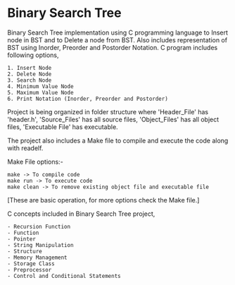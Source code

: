 # Binary Search Tree

Binary Search Tree implementation using C programming language to Insert node in BST and to Delete a node from BST. Also includes representation of BST using Inorder, Preorder and Postorder Notation. C program includes following options,
    
    1. Insert Node
    2. Delete Node
    3. Search Node
    4. Minimum Value Node
    5. Maximum Value Node
    6. Print Notation (Inorder, Preorder and Postorder)

Project is being organized in folder structure where 'Header_File' has 'header.h', 'Source_Files' has all source files, 'Object_Files' has all object files, 'Executable File' has executable.

The project also includes a Make file to compile and execute the code along with readelf.

Make File options:-
    
    make -> To compile code
    make run -> To execute code
    make clean -> To remove existing object file and executable file
[These are basic operation, for more options check the Make file.]

C concepts included in Binary Search Tree project,
    
    - Recursion Function
    - Function
    - Pointer
    - String Manipulation
    - Structure
    - Memory Management
    - Storage Class
    - Preprocessor
    - Control and Conditional Statements
